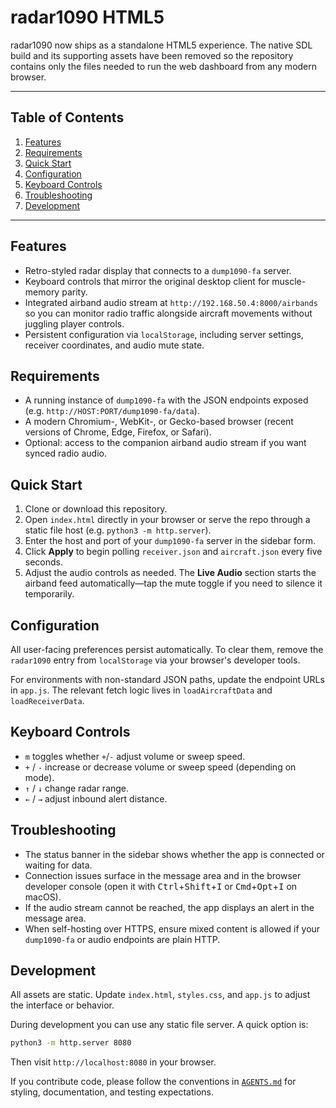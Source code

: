 # radar1090 HTML5

radar1090 now ships as a standalone HTML5 experience. The native SDL build
and its supporting assets have been removed so the repository contains only the files
needed to run the web dashboard from any modern browser.

---

## Table of Contents

1. [Features](#features)
2. [Requirements](#requirements)
3. [Quick Start](#quick-start)
4. [Configuration](#configuration)
5. [Keyboard Controls](#keyboard-controls)
6. [Troubleshooting](#troubleshooting)
7. [Development](#development)

---

## Features

- Retro-styled radar display that connects to a `dump1090-fa` server.
- Keyboard controls that mirror the original desktop client for muscle-memory parity.
- Integrated airband audio stream at `http://192.168.50.4:8000/airbands` so you can
  monitor radio traffic alongside aircraft movements without juggling player controls.
- Persistent configuration via `localStorage`, including server settings, receiver
  coordinates, and audio mute state.

## Requirements

- A running instance of `dump1090-fa` with the JSON endpoints exposed (e.g.
  `http://HOST:PORT/dump1090-fa/data`).
- A modern Chromium-, WebKit-, or Gecko-based browser (recent versions of Chrome, Edge,
  Firefox, or Safari).
- Optional: access to the companion airband audio stream if you want synced radio audio.

## Quick Start

1. Clone or download this repository.
2. Open `index.html` directly in your browser or serve the repo through a static file
   host (e.g. `python3 -m http.server`).
3. Enter the host and port of your `dump1090-fa` server in the sidebar form.
4. Click **Apply** to begin polling `receiver.json` and `aircraft.json` every five
   seconds.
5. Adjust the audio controls as needed. The **Live Audio** section starts the airband
   feed automatically—tap the mute toggle if you need to silence it temporarily.

## Configuration

All user-facing preferences persist automatically. To clear them, remove the
`radar1090` entry from `localStorage` via your browser's developer tools.

For environments with non-standard JSON paths, update the endpoint URLs in `app.js`.
The relevant fetch logic lives in `loadAircraftData` and `loadReceiverData`.

## Keyboard Controls

- `m` toggles whether `+`/`-` adjust volume or sweep speed.
- `+` / `-` increase or decrease volume or sweep speed (depending on mode).
- `↑` / `↓` change radar range.
- `←` / `→` adjust inbound alert distance.

## Troubleshooting

- The status banner in the sidebar shows whether the app is connected or waiting for
  data.
- Connection issues surface in the message area and in the browser developer console
  (open it with <kbd>Ctrl</kbd>+<kbd>Shift</kbd>+<kbd>I</kbd> or
  <kbd>Cmd</kbd>+<kbd>Opt</kbd>+<kbd>I</kbd> on macOS).
- If the audio stream cannot be reached, the app displays an alert in the message area.
- When self-hosting over HTTPS, ensure mixed content is allowed if your `dump1090-fa`
  or audio endpoints are plain HTTP.

## Development

All assets are static. Update `index.html`, `styles.css`, and `app.js` to adjust the
interface or behavior.

During development you can use any static file server. A quick option is:

```bash
python3 -m http.server 8080
```

Then visit `http://localhost:8080` in your browser.

If you contribute code, please follow the conventions in [`AGENTS.md`](AGENTS.md) for
styling, documentation, and testing expectations.
